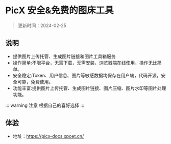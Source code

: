 # PicX 安全&免费的图床工具

> 更新时间：2024-02-25

## 说明

* 提供图片上传托管、生成图片链接和图片工具箱服务
* 操作简单:不限平台，无需下载，无需安装，浏览器端在线使用，操作无比简单。
* 安全稳定:Token、用户信息、图片等敏感数据均保存在用户端，代码开源，安全可靠，免费使用。
* 功能丰富:提供图片上传托管、生成图片链接、图片压缩、图片水印等图片处理功能。

::: warning 注意
根据自己的喜好选择
:::

## 体验

* 地址：https://picx-docs.xpoet.cn/